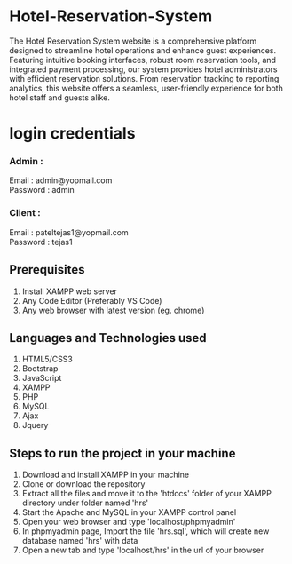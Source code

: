 # Hotel-Reservation-System

The Hotel Reservation System website is a comprehensive platform designed to streamline hotel operations and enhance guest experiences. Featuring intuitive booking interfaces, robust room reservation tools, and integrated payment processing, our system provides hotel administrators with efficient reservation solutions. From reservation tracking to reporting analytics, this website offers a seamless, user-friendly experience for both hotel staff and guests alike.

<h1>login credentials</h1>
 <h3>Admin :</h3>
   <p>Email : admin@yopmail.com<br>Password : admin</p>
 <h3>Client :</h3>
   <p>Email : pateltejas1@yopmail.com<br>Password : tejas1</p>

## Prerequisites
1. Install XAMPP web server
2. Any Code Editor (Preferably VS Code)
3. Any web browser with latest version (eg. chrome)

## Languages and Technologies used
1. HTML5/CSS3
2. Bootstrap
3. JavaScript
4. XAMPP
5. PHP
6. MySQL
7. Ajax
8. Jquery

## Steps to run the project in your machine
1. Download and install XAMPP in your machine
2. Clone or download the repository
3. Extract all the files and move it to the 'htdocs' folder of your XAMPP directory under folder named 'hrs'
4. Start the Apache and MySQL in your XAMPP control panel
5. Open your web browser and type 'localhost/phpmyadmin'
6. In phpmyadmin page, Import the file 'hrs.sql', which will create new database named 'hrs' with data
8. Open a new tab and type 'localhost/hrs' in the url of your browser